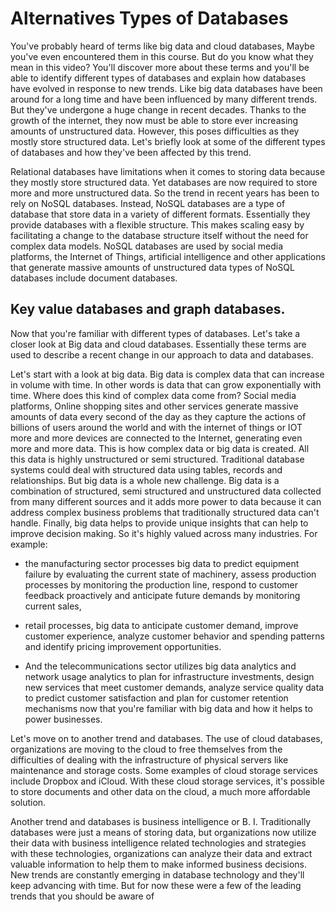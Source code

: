# Alternatives Types of Databases

You've probably heard of terms like big data and cloud databases, Maybe you've even encountered them in this course. But do you know what they mean in this video? You'll discover more about these terms and you'll be able to identify different types of databases and explain how databases have evolved in response to new trends. Like big data databases have been around for a long time and have been influenced by many different trends. But they've undergone a huge change in recent decades. Thanks to the growth of the internet, they now must be able to store ever  increasing amounts of unstructured data. However, this poses difficulties as they mostly store structured data. Let's briefly look at some of the different types of databases and how they've been affected by this trend. 

Relational databases have limitations when it comes to storing data because they mostly store structured data. Yet databases are now required to store more and more unstructured data. So the trend in recent years has been to rely on NoSQL databases. Instead, NoSQL databases are a type of database that store data in a variety of different formats. Essentially they provide databases with a flexible structure. This makes scaling easy by facilitating a change to the database structure itself without the need for complex data models. NoSQL databases are used by social media platforms, the Internet of Things, artificial intelligence and other applications that generate massive amounts of unstructured data types of NoSQL databases include document databases. 

## Key value databases and graph databases. 

Now that you're familiar with different types of databases. Let's take a closer look at Big data and cloud databases. Essentially these terms are used to describe a recent change in our approach to data and databases. 

Let's start with a look at big data. Big data is complex data that can increase in volume with time. In other words is data that can grow exponentially with time. Where does this kind of complex data come from? Social media platforms, Online shopping sites and other services generate massive amounts of data every second of the day as they capture the actions of billions of users around the world and with the internet of things or IOT more and more devices are connected to the Internet, generating even more and more data. This is how complex data or big data is created. All this data is highly unstructured or semi structured. Traditional database systems could deal with structured data using tables, records and relationships. But big data is a whole new challenge. Big data is a combination of structured, semi structured and unstructured data collected from many different sources and it adds more power to data because it can address complex business problems that traditionally structured data can't handle. Finally, big data helps to provide unique insights that can help to improve decision making. So it's highly valued across many industries. For example:

* the manufacturing sector processes big data to predict equipment failure by evaluating the current state of machinery, assess production processes by monitoring the production line, respond to customer feedback proactively and anticipate future demands by monitoring current sales, 

* retail processes, big data to anticipate customer demand, improve customer experience, analyze customer behavior and spending patterns and identify pricing improvement opportunities. 

* And the telecommunications sector utilizes big data analytics and network usage analytics to plan for infrastructure investments, design new services that meet customer demands, analyze service quality data to predict customer satisfaction and plan for customer retention mechanisms now that you're familiar with big data and how it helps to power businesses. 

Let's move on to another trend and databases. The use of cloud databases, organizations are moving to the cloud to free themselves from the difficulties of dealing with the infrastructure of physical servers like maintenance and storage costs. Some examples of cloud storage services include Dropbox and iCloud. With these cloud storage services, it's possible to store documents and other data on the cloud, a much more affordable solution. 

Another trend and databases is business intelligence or B. I. Traditionally databases were just a means of storing data, but organizations now utilize their data with business intelligence related technologies and strategies with these technologies, organizations can analyze their data and extract valuable information to help them to make informed business decisions. New trends are constantly emerging in database technology and they'll keep advancing with time. But for now these were a few of the leading trends that you should be aware of